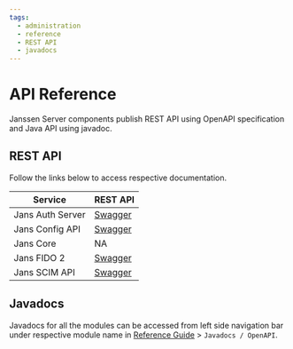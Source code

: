 ```yaml
---
tags:
  - administration
  - reference
  - REST API
  - javadocs
---
```


# API Reference

Janssen Server components publish REST API using OpenAPI specification and Java API using javadoc. 

## REST API

Follow the links below to access respective documentation. 

| Service          | REST API                                                                                                                                                                              |  
|------------------|---------------------------------------------------------------------------------------------------------------------------------------------------------------------------------------|
| Jans Auth Server | [Swagger](https://gluu.org/swagger-ui/?url=https://raw.githubusercontent.com/JanssenProject/jans/vreplace-janssen-version/jans-auth-server/docs/swagger.yaml)                         |   
| Jans Config API  | [Swagger](https://gluu.org/swagger-ui/?url=https://raw.githubusercontent.com/JanssenProject/jans/vreplace-janssen-version/jans-config-api/docs/jans-config-api-swagger.yaml)          |    
| Jans Core        | NA                                                                                                                                                                                    |  
| Jans FIDO 2      | [Swagger](https://gluu.org/swagger-ui/?url=https://raw.githubusercontent.com/JanssenProject/jans/vreplace-janssen-version/jans-fido2/docs/jansFido2Swagger.yaml)                      |  
| Jans SCIM API    | [Swagger](https://gluu.org/swagger-ui/?url=https://raw.githubusercontent.com/JanssenProject/jans/vreplace-janssen-version/jans-scim/server/src/main/resources/jans-scim-openapi.yaml) |

## Javadocs 

Javadocs for all the modules can be accessed from left side navigation bar under respective module name in 
[Reference Guide](../reference/README.md) > `Javadocs / OpenAPI`.

